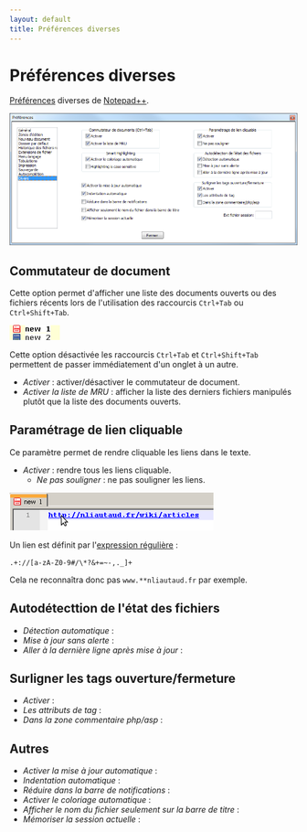 ```yaml
---
layout: default
title: Préférences diverses
---
```

# Préférences diverses

[Préférences](preferences.md) diverses de [Notepad++](notepad++.md).

![Interface](/images/preferences/12_divers.png)

## Commutateur de document

Cette option permet d'afficher une liste des documents ouverts ou des fichiers récents lors de l'utilisation des raccourcis `Ctrl+Tab` ou `Ctrl+Shift+Tab`.

![Commutateur de document](/images/notepadpp_commutateur.png)

Cette option désactivée les raccourcis `Ctrl+Tab` et `Ctrl+Shift+Tab` permettent de passer immédiatement d'un onglet à un autre.

- *Activer* : activer/désactiver le commutateur de document.
- *Activer la liste de MRU* : afficher la liste des derniers fichiers manipulés plutôt que la liste des documents ouverts.

## Paramétrage de lien cliquable

Ce paramètre permet de rendre cliquable les liens dans le texte.

- *Activer* : rendre tous les liens cliquable.
  - *Ne pas souligner* : ne pas souligner les liens.

![Un lien cliquable dans Notepad++](/images/notepadpp_lien-cliquable.png)

Un lien est définit par l'[expression régulière](expressions-regulieres.md) :

```regex
.+://[a-zA-Z0-9#/\*?&+=~-,._]+
```

Cela ne reconnaîtra donc pas `www.**nliautaud.fr` par exemple.

## Autodétecttion de l'état des fichiers

- *Détection automatique* :
- *Mise à jour sans alerte*  :
- *Aller à la dernière ligne après mise à jour* :

## Surligner les tags ouverture/fermeture

- *Activer* :
- *Les attributs de tag* :
- *Dans la zone commentaire php/asp* :

## Autres

- *Activer la mise à jour automatique* :
- *Indentation automatique* :
- *Réduire dans la barre de notifications* :
- *Activer le coloriage automatique* :
- *Afficher le nom du fichier seulement sur la barre de titre* :
- *Mémoriser la session actuelle* :

